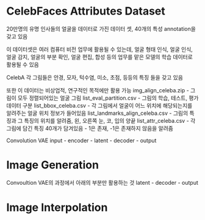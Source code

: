 # CelebFaces Attributes Dataset
20만명의 유명 인사들의 얼굴을 데이터로 가진 데이터 셋, 40개의 특성 annotation을 갖고 있음

이 데이터셋은 여러 컴퓨터 비전 업무에 활용될 수 있는데, 얼굴 형태 인식, 얼굴 인식, 얼굴 감지, 얼굴의 부분 확인, 얼굴 편집, 합성 등의 업무를 맡은 모델의 학습 데이터로 활용될 수 있음

CelebA
각 그림들은 안경, 모자, 턱수염, 미소, 초점, 등등의 특징 들을 갖고 있음

또한 이 데이터는 비상업적, 연구적인 목적에만 활용 가능
img_align_celeba.zip - 그림이 모두 정렬되어있는 얼굴 그림
list_eval_partition.csv - 그림의 학습, 테스트, 평가 데이터 구분
list_bbox_celeba.csv - 각 그림에서 얼굴이 어느 위치에 해당되는지를 알려주는 얼굴 위치 정보가 들어있음
list_landmarks_align_celeba.csv - 그림의 특징과 그 특징의 위치를 알려줌, 왼, 오른쪽 눈, 코, 입의 양끝
list_attr_celeba.csv - 각 그림에 담긴 특징 40개가 담겨있음 - 1은 존재, -1은 존재하지 않음을 알려줌

Convolution VAE
input - encoder - latent - decoder - output

# Image Generation
Convoultion VAE의 과정에서 아래의 부분만 활용하는 것
latent - decoder - output

# Image Interpolation
